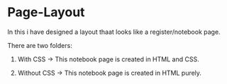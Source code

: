 # Page-Layout
In this i have designed a layout thaat looks like a register/notebook page.

There are two folders:
1. With CSS
-> This notebook page is created in HTML and CSS.

2. Without CSS
-> This notebook page is created in HTML purely. 

